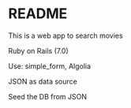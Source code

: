 # README

This is a web app to search movies

Ruby on Rails (7.0)

Use: simple_form, Algolia

JSON as data source

Seed the DB from JSON

